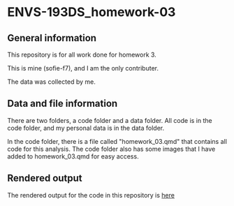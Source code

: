 # ENVS-193DS_homework-03

## General information

This repository is for all work done for homework 3.

This is mine (sofie-f7), and I am the only contributer. 

The data was collected by me.

## Data and file information

There are two folders, a code folder and a data folder. All code is in the code folder, and my personal data is in the data folder. 

In the code folder, there is a file called "homework_03.qmd" that contains all code for this analysis. The code folder also has some images that I have added to homework_03.qmd for easy access.

## Rendered output

The rendered output for the code in this repository is [here](https://sofie-f7.github.io/ENVS-193DS_homework-03/code/homework_03.html)